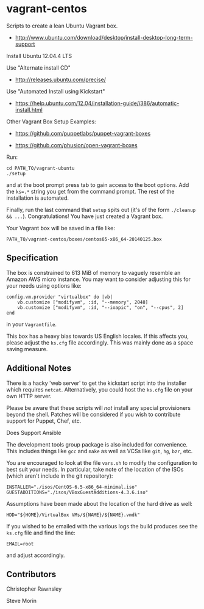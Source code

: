 vagrant-centos
==============

Scripts to create a lean Ubuntu Vagrant box.

- http://www.ubuntu.com/download/desktop/install-desktop-long-term-support

Install Ubuntu 12.04.4 LTS

Use "Alternate install CD"

- http://releases.ubuntu.com/precise/


Use "Automated Install using Kickstart"

- https://help.ubuntu.com/12.04/installation-guide/i386/automatic-install.html


Other Vagrant Box Setup Examples:

- https://github.com/puppetlabs/puppet-vagrant-boxes

- https://github.com/phusion/open-vagrant-boxes

Run:

    cd PATH_TO/vagrant-ubuntu
    ./setup

and at the boot prompt press tab to gain access to the boot options.
Add the `ks=.*` string you get from the command prompt. The rest of
the installation is automated.

Finally, run the last command that `setup` spits out (it's of the
form `./cleanup && ...`). Congratulations! You have just created a
Vagrant box.

Your Vagrant box will be saved in a file like:

    PATH_TO/vagrant-centos/boxes/centos65-x86_64-20140125.box

Specification
-------------

The box is constrained to 613 MiB of memory to vaguely resemble an
Amazon AWS micro instance. You may want to consider adjusting this
for your needs using options like:

    config.vm.provider "virtualbox" do |vb|
        vb.customize ["modifyvm", :id, "--memory", 2048]
        vb.customize ["modifyvm", :id, "--ioapic", "on", "--cpus", 2]
    end

in your `Vagrantfile`.

This box has a heavy bias towards US English locales. If this
affects you, please adjust the `ks.cfg` file accordingly. This was
mainly done as a space saving measure.


Additional Notes
----------------

There is a hacky 'web server' to get the kickstart script into the
installer which requires `netcat`. Alternatively, you could host the
`ks.cfg` file on your own HTTP server.

Please be aware that these scripts will *not* install any special
provisioners beyond the shell. Patches will be considered if you
wish to contribute support for Puppet, Chef, etc.

Does Support Ansible

The development tools group package is also included for
convenience. This includes things like `gcc` and `make` as well as
VCSs like `git`, `hg`, `bzr`, etc.

You are encouraged to look at the file `vars.sh` to modify the
configuration to best suit your needs. In particular, take note
of the location of the ISOs (which aren't include in the git
repository):

    INSTALLER="./isos/CentOS-6.5-x86_64-minimal.iso"
    GUESTADDITIONS="./isos/VBoxGuestAdditions-4.3.6.iso"

Assumptions have been made about the location of the hard drive as
well:

    HDD="${HOME}/VirtualBox VMs/${NAME}/${NAME}.vmdk"

If you wished to be emailed with the various logs the build produces
see the `ks.cfg` file and find the line:

    EMAIL=root

and adjust accordingly.

Contributors
----------------
Christopher Rawnsley

Steve Morin
